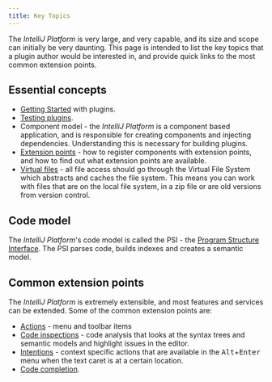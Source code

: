 ```yaml
---
title: Key Topics
---
```

<!-- Copyright 2000-2020 JetBrains s.r.o. and other contributors. Use of this source code is governed by the Apache 2.0 license that can be found in the LICENSE file. -->

The _IntelliJ Platform_ is very large, and very capable, and its size and scope can initially be very daunting. This page is intended to list the key topics that a plugin author would be interested in, and provide quick links to the most common extension points.

## Essential concepts

- [Getting Started](/basics/getting_started.md) with plugins.
- [Testing plugins](/basics/testing_plugins/testing_plugins.md).
- Component model - the _IntelliJ Platform_ is a component based application, and is responsible for creating components and injecting dependencies. Understanding this is necessary for building plugins.
- [Extension points](/basics/plugin_structure/plugin_extensions.md) - how to register components with extension points, and how to find out what extension points are available.
- [Virtual files](/basics/architectural_overview/virtual_file.md) - all file access should go through the Virtual File System which abstracts and caches the file system. This means you can work with files that are on the local file system, in a zip file or are old versions from version control.

## Code model

The _IntelliJ Platform_'s code model is called the PSI - the [Program Structure Interface](/basics/architectural_overview/psi.md). The PSI parses code, builds indexes and creates a semantic model.

## Common extension points

The _IntelliJ Platform_ is extremely extensible, and most features and services can be extended. Some of the common extension points are:

* [Actions](/tutorials/action_system.md) - menu and toolbar items
* [Code inspections](/tutorials/code_inspections.md) - code analysis that looks at the syntax trees and semantic models and highlight issues in the editor.
* [Intentions](/tutorials/code_intentions.md) - context specific actions that are available in the <kbd>Alt</kbd>+<kbd>Enter</kbd> menu when the text caret is at a certain location.
* [Code completion](/reference_guide/custom_language_support/code_completion.md).
